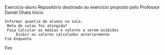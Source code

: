 Exercicio-aluno
Repositório destinado ao exercício proposto pelo Professor Daniel Ohata
Inicio
```
Informar quantia de alunos na sala.
 Meta de salas foi atingida? 
 Faça Calcular as médias e valores a serem exibidos
     Exibir os valores calculados anteriormente
Fim Enquanto
```
Fim
